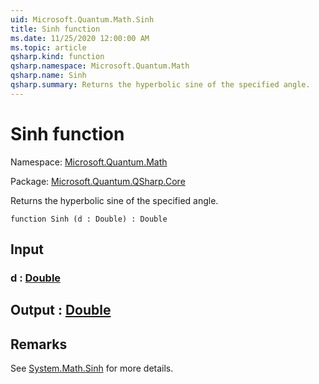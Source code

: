 ```yaml
---
uid: Microsoft.Quantum.Math.Sinh
title: Sinh function
ms.date: 11/25/2020 12:00:00 AM
ms.topic: article
qsharp.kind: function
qsharp.namespace: Microsoft.Quantum.Math
qsharp.name: Sinh
qsharp.summary: Returns the hyperbolic sine of the specified angle.
---
```


# Sinh function

Namespace: [Microsoft.Quantum.Math](xref:Microsoft.Quantum.Math)

Package: [Microsoft.Quantum.QSharp.Core](https://nuget.org/packages/Microsoft.Quantum.QSharp.Core)


Returns the hyperbolic sine of the specified angle.

```qsharp
function Sinh (d : Double) : Double
```


## Input

### d : [Double](xref:microsoft.quantum.user-guide.language.types)





## Output : [Double](xref:microsoft.quantum.user-guide.language.types)



## Remarks

See [System.Math.Sinh](https://docs.microsoft.com/dotnet/api/system.math.sinh) for more details.